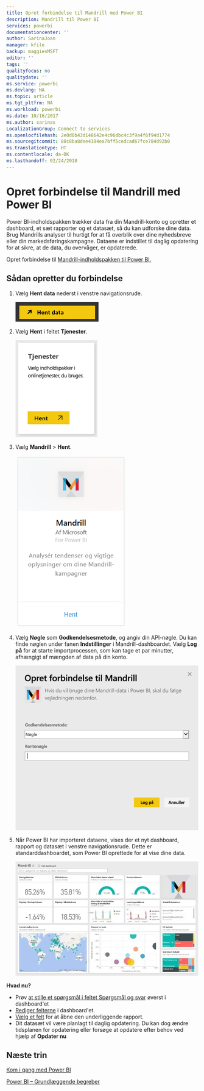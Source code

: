 ```yaml
---
title: Opret forbindelse til Mandrill med Power BI
description: Mandrill til Power BI
services: powerbi
documentationcenter: ''
author: SarinaJoan
manager: kfile
backup: maggiesMSFT
editor: ''
tags: ''
qualityfocus: no
qualitydate: ''
ms.service: powerbi
ms.devlang: NA
ms.topic: article
ms.tgt_pltfrm: NA
ms.workload: powerbi
ms.date: 10/16/2017
ms.author: sarinas
LocalizationGroup: Connect to services
ms.openlocfilehash: 2e0d0b43d148642e4c96dbc4c3f9a4f6f94d1774
ms.sourcegitcommit: 88c8ba8dee4384ea7bff5cedcad67fce784d92b0
ms.translationtype: HT
ms.contentlocale: da-DK
ms.lasthandoff: 02/24/2018
---
```

# <a name="connect-to-mandrill-with-power-bi"></a>Opret forbindelse til Mandrill med Power BI
Power BI-indholdspakken trækker data fra din Mandrill-konto og opretter et dashboard, et sæt rapporter og et datasæt, så du kan udforske dine data. Brug Mandrills analyser til hurtigt for at få overblik over dine nyhedsbreve eller din markedsføringskampagne. Dataene er indstillet til daglig opdatering for at sikre, at de data, du overvåger, er opdaterede.

Opret forbindelse til [Mandrill-indholdspakken til Power BI.](http://app.powerbi.com/getdata/services/mandrill)

## <a name="how-to-connect"></a>Sådan opretter du forbindelse
1. Vælg **Hent data** nederst i venstre navigationsrude.
   
    ![](media/service-connect-to-mandrill/getdata.png)
2. Vælg **Hent** i feltet **Tjenester**.
   
    ![](media/service-connect-to-mandrill/services.png)
3. Vælg **Mandrill** > **Hent**.
   
    ![](media/service-connect-to-mandrill/mandrill.png)
4. Vælg **Nøgle** som **Godkendelsesmetode**, og angiv din API-nøgle. Du kan finde nøglen under fanen **Indstillinger** i Mandrill-dashboardet. Vælg **Log på** for at starte importprocessen, som kan tage et par minutter, afhængigt af mængden af data på din konto.
   
    ![](media/service-connect-to-mandrill/auth.png)
5. Når Power BI har importeret dataene, vises der et nyt dashboard, rapport og datasæt i venstre navigationsrude. Dette er standarddashboardet, som Power BI oprettede for at vise dine data.
   
    ![](media/service-connect-to-mandrill/mandrill-dashboard1.jpg)

**Hvad nu?**

* Prøv [at stille et spørgsmål i feltet Spørgsmål og svar](power-bi-q-and-a.md) øverst i dashboard'et
* [Rediger felterne](service-dashboard-edit-tile.md) i dashboard'et.
* [Vælg et felt](service-dashboard-tiles.md) for at åbne den underliggende rapport.
* Dit datasæt vil være planlagt til daglig opdatering. Du kan dog ændre tidsplanen for opdatering eller forsøge at opdatere efter behov ved hjælp af **Opdater nu**

## <a name="next-steps"></a>Næste trin
[Kom i gang med Power BI](service-get-started.md)

[Power BI – Grundlæggende begreber](service-basic-concepts.md)

